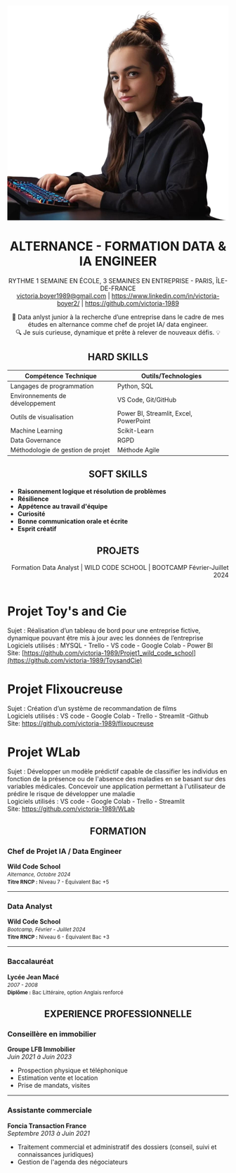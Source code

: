 <div align="center">
<img src="https://github.com/victoria-1989/portfolio/blob/main/e6aa4858-18dd-4b68-a699-a409add97dd6.png" alt="Project Image" width="550px">

# ALTERNANCE - FORMATION DATA & IA ENGINEER
RYTHME 1 SEMAINE EN ÉCOLE, 3 SEMAINES EN ENTREPRISE - PARIS, ÎLE-DE-FRANCE<br>
victoria.boyer1989@gmail.com | https://www.linkedin.com/in/victoria-boyer2/ | https://github.com/victoria-1989



🚀 Data anlyst junior à la recherche d’une entreprise dans le cadre de mes études en alternance comme chef de projet IA/ data engineer.<br>
🔍 Je suis curieuse, dynamique et prête à relever de nouveaux défis. 💡

## HARD SKILLS</div>

| Compétence Technique            | Outils/Technologies                               |
|---------------------------------|---------------------------------------------------|
| Langages de programmation       | Python, SQL                                       |
| Environnements de développement | VS Code, Git/GitHub                               |
| Outils de visualisation         | Power BI, Streamlit, Excel, PowerPoint            |
| Machine Learning                | Scikit-Learn                                     |
| Data Governance                 | RGPD                                              |
| Méthodologie de gestion de projet | Méthode Agile                                  |

<div align="center">
  <h2>SOFT SKILLS</h2>
</div>

- **Raisonnement logique et résolution de problèmes**
- **Résilience**
- **Appétence au travail d'équipe**
- **Curiosité**
- **Bonne communication orale et écrite**
- **Esprit créatif**

<div align="center">
  <h2>PROJETS</h2>
</div>
<div align="right">
  Formation Data Analyst | WILD CODE SCHOOL | BOOTCAMP Février-Juillet 2024
</div>

<br>

# Projet Toy's and Cie
Sujet : Réalisation d’un tableau de bord pour une entreprise fictive, dynamique pouvant être mis à jour avec les données de l’entreprise<br>
Logiciels utilisés : MYSQL - Trello - VS code - Google Colab - Power BI<br>
Site: [https://github.com/victoria-1989/Projet1_wild_code_school](https://github.com/victoria-1989/ToysandCie)

# Projet Flixoucreuse
Sujet : Création d’un système de recommandation de films<br> 
Logiciels utilisés : VS code - Google Colab - Trello - Streamlit -Github<br>
Site: https://github.com/victoria-1989/flixoucreuse

# Projet WLab
Sujet : Développer un modèle prédictif capable de classifier les individus en fonction de la présence ou de l'absence des maladies en se basant sur des variables médicales. Concevoir une application permettant à l'utilisateur de prédire le risque de développer une maladie<br>
Logiciels utilisés : VS code - Google Colab - Trello - Streamlit<br>
Site: https://github.com/victoria-1989/WLab

<div align="center">
  <h2>FORMATION</h2>
</div>

### Chef de Projet IA / Data Engineer
**Wild Code School**  
<small>*Alternance, Octobre 2024*  
**Titre RNCP :** Niveau 7 - Équivalent Bac +5</small>

---

### Data Analyst
**Wild Code School**  
<small>*Bootcamp, Février - Juillet 2024*  
**Titre RNCP :** Niveau 6 - Équivalent Bac +3</small>

---

### Baccalauréat
**Lycée Jean Macé**  
<small>*2007 - 2008*  
**Diplôme :** Bac Littéraire, option Anglais renforcé</small>

<div align="center">
  <h2>EXPERIENCE PROFESSIONNELLE</h2>
</div>

### Conseillère en immobilier
**Groupe LFB Immobilier**  
*Juin 2021 à Juin 2023*  
- Prospection physique et téléphonique  
- Estimation vente et location  
- Prise de mandats, visites  

---

### Assistante commerciale
**Foncia Transaction France**  
*Septembre 2013 à Juin 2021*  
- Traitement commercial et administratif des dossiers (conseil, suivi et connaissances juridiques)  
- Gestion de l'agenda des négociateurs  

